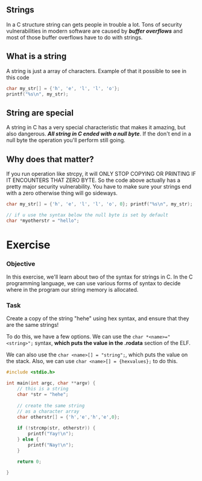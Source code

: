 ## Strings
In a C structure string can gets people in trouble a lot. Tons of security vulnerabilities in modern software are caused by ***buffer overflows*** and most of those buffer overflows have to do with strings.

## What is a string
A string is just a array of characters. Example of that it possible to see in this code

```C
char my_str[] = {'h', 'e', 'l', 'l', 'o'}; 
printf("%s\n", my_str);
```


## String are special

A string in C has a very special characteristic that makes it amazing, but also dangerous. ***All string in C ended with a null byte***. If the don't end in a null byte the operation you'll perform still going.

## Why does that matter?
If you run operation like strcpy, it will ONLY STOP COPYING OR PRINTING IF IT ENCOUNTERS THAT ZERO BYTE. So the code above actually has a pretty major security vulnerability. You have to make sure your strings end with a zero otherwise thing will go sideways.

```C
char my_str[] = {'h', 'e', 'l', 'l', 'o', 0}; printf("%s\n", my_str);

// if u use the syntax below the null byte is set by default 
char *myotherstr = "hello";

```

# Exercise
### Objective

In this exercise, we'll learn about two of the syntax for strings in C. In the C programming language, we can use various forms of syntax to decide where in the program our string memory is allocated.

### Task

Create a copy of the string "hehe" using hex syntax, and ensure that they are the same strings!

To do this, we have a few options. We can use the `char *<name>="<string>";` syntax, **which puts the value in the .rodata** section of the ELF.

We can also use the `char <name>[] = "string";`, which puts the value on the stack. Also, we can use `char <name>[] = {hexvalues};` to do this.

```C
#include <stdio.h>

int main(int argc, char **argv) {
    // this is a string
    char *str = "hehe";
    
    // create the same string
    // as a character array
    char otherstr[] = {'h','e','h','e',0};
    
    if (!strcmp(str, otherstr)) {
        printf("Yay!\n");
    } else {
        printf("Nay!\n");
    }

    return 0;

}
```